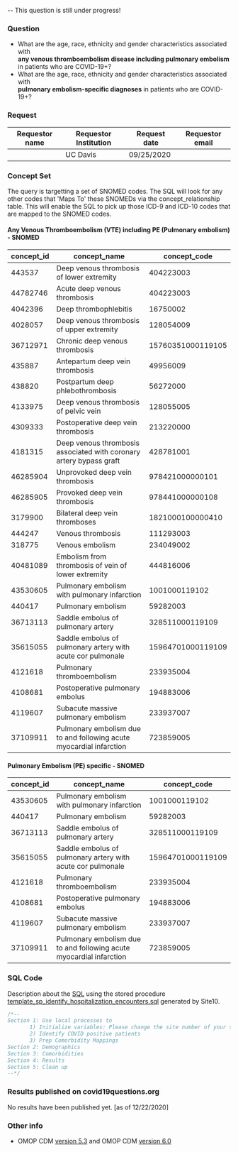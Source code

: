 -- This question is still under progress!

### Question
- What are the age, race, ethnicity and gender characteristics associated with <br>
**any venous thromboembolism disease including pulmonary embolism** in patients who are COVID-19+?  
- What are the age, race, ethnicity and gender characteristics associated with <br>
**pulmonary embolism-specific diagnoses** in patients who are COVID-19+? 

### Request
| Requestor name | Requestor Institution| Request date | Requestor email        |
|----------------|----------------------|--------------|------------------------|
|        |     UC Davis       |    09/25/2020          |    |


### Concept Set
The query is targetting a set of SNOMED codes. The SQL will look for any other codes that 'Maps To' these SNOMEDs via the concept_relationship table.  This will enable the SQL to pick up those ICD-9 and ICD-10 codes that are mapped to the SNOMED codes.

#### Any Venous Thromboembolism (VTE) including PE (Pulmonary embolism) - SNOMED
|concept_id | concept_name                                        | concept_code |
|-----------|-----------------------------------------------------|--------------|
| 443537    | Deep venous thrombosis of lower extremity           | 404223003    |
| 44782746  | Acute deep venous thrombosis                        | 404223003    |
| 4042396	| Deep thrombophlebitis                               | 16750002     |
| 4028057   | Deep venous thrombosis of upper extremity           | 128054009    | 
| 36712971	| Chronic deep venous thrombosis                      | 15760351000119105	|
| 435887	| Antepartum deep vein thrombosis                     | 49956009	 |
| 438820	| Postpartum deep phlebothrombosis                    | 56272000     |
| 4133975	| Deep venous thrombosis of pelvic vein               |	128055005    |
| 4309333	| Postoperative deep vein thrombosis                  | 213220000	 |
| 4181315	| Deep venous thrombosis associated with coronary artery bypass graft | 428781001  |
| 46285904	| Unprovoked deep vein thrombosis                     | 978421000000101  |   
| 46285905	| Provoked deep vein thrombosis                       | 978441000000108	 | 
| 3179900	| Bilateral deep vein thromboses                      | 1821000100000410 |
| 444247    | Venous thrombosis                                   | 111293003    |
| 318775	| Venous embolism                                     | 234049002    |
| 40481089  | Embolism from thrombosis of vein of lower extremity | 444816006    |
|43530605   | Pulmonary embolism with pulmonary infarction                | 1001000119102     |
|440417     | Pulmonary embolism                                          | 59282003          |
|36713113   | Saddle embolus of pulmonary artery                          | 328511000119109   |
|35615055   | Saddle embolus of pulmonary artery with acute cor pulmonale | 15964701000119109 |
|4121618    | Pulmonary thromboembolism                                   | 233935004         |
|4108681    | Postoperative pulmonary embolus                             | 194883006         | 
|4119607    | Subacute massive pulmonary embolism                         | 233937007         |
|37109911   | Pulmonary embolism due to and following acute myocardial infarction | 723859005 |

#### Pulmonary Embolism (PE) specific - SNOMED
|concept_id | concept_name                                                | concept_code      |
|-----------|-------------------------------------------------------------|-------------------|
|43530605   | Pulmonary embolism with pulmonary infarction                | 1001000119102     |
|440417     | Pulmonary embolism                                          | 59282003          |
|36713113   | Saddle embolus of pulmonary artery                          | 328511000119109   |
|35615055   | Saddle embolus of pulmonary artery with acute cor pulmonale | 15964701000119109 |
|4121618    | Pulmonary thromboembolism                                   | 233935004         |
|4108681    | Postoperative pulmonary embolus                             | 194883006         | 
|4119607    | Subacute massive pulmonary embolism                         | 233937007         |
|37109911   | Pulmonary embolism due to and following acute myocardial infarction | 723859005 |


### SQL Code
Description about the [SQL](sql/template_query.sql) using the stored procedure [template_sp_identify_hospitalization_encounters.sql](https://github.com/DBMI/R2D2-Queries/blob/master/Question_0000/sql/template_sp_identify_hospitalization_encounters.sql) generated by Site10.

```sql
/*--
Section 1: Use local processes to 
	   1) Initialize variables: Please change the site number of your site
	   2) Identify COVID positive patients 
	   3) Prep Comorbidity Mappings
Section 2: Demographics
Section 3: Comorbidities
Section 4: Results
Section 5: Clean up
--*/
```

### Results published on covid19questions.org
No results have been published yet. [as of 12/22/2020]


### Other info
  * OMOP CDM [version 5.3](https://github.com/OHDSI/CommonDataModel/releases/tag/v5.3.0) and OMOP CDM [version 6.0](https://github.com/OHDSI/CommonDataModel/wiki)
